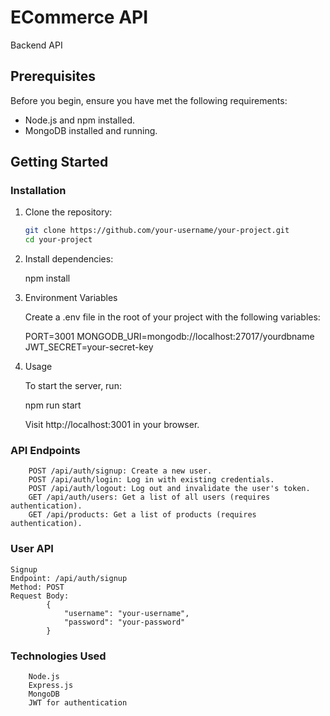 # ECommerce API

Backend API

## Prerequisites

Before you begin, ensure you have met the following requirements:

- Node.js and npm installed.
- MongoDB installed and running.

## Getting Started

### Installation

1. Clone the repository:

   ```bash
   git clone https://github.com/your-username/your-project.git
   cd your-project

   ```

2. Install dependencies:

   npm install

3. Environment Variables

   Create a .env file in the root of your project with the following variables:

   PORT=3001
   MONGODB_URI=mongodb://localhost:27017/yourdbname
   JWT_SECRET=your-secret-key

4. Usage

   To start the server, run:

   npm run start

   Visit http://localhost:3001 in your browser.

### API Endpoints

        POST /api/auth/signup: Create a new user.
        POST /api/auth/login: Log in with existing credentials.
        POST /api/auth/logout: Log out and invalidate the user's token.
        GET /api/auth/users: Get a list of all users (requires authentication).
        GET /api/products: Get a list of products (requires authentication).

### User API

    Signup
    Endpoint: /api/auth/signup
    Method: POST
    Request Body:
            {
                "username": "your-username",
                "password": "your-password"
            }

### Technologies Used

        Node.js
        Express.js
        MongoDB
        JWT for authentication
